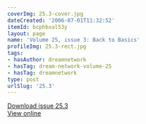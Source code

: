 ```yaml
---
coverImg: 25.3-cover.jpg
dateCreated: '2006-07-01T11:32:52'
itemId: bcphbxal53y
layout: page
name: 'Volume 25, issue 3: Back to Basics'
profileImg: 25.3-rect.jpg
tags:
- hasAuthor: dreamnetwork
- hasTag: dream-network-volume-25
- hasTag: dreamnetwork
type: post
urlSlug: '25.3'
---
```

<a href="../files/pdfs/Volume_25/25.3_back_to_basics.pdf" download="">Download issue 25.3</a><br><a href="../files/pdfs/Volume_25/25.3_back_to_basics.pdf">View online</a>